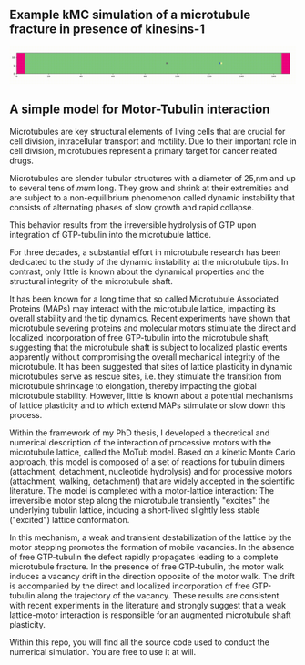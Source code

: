 ## Example kMC simulation of a microtubule fracture in presence of kinesins-1
![](kinesin_fracture.gif)

## A simple model for Motor-Tubulin interaction

Microtubules are key structural elements of living cells that are crucial for cell division, intracellular transport and motility. Due to their important role in cell division, microtubules represent a primary target for cancer related drugs.

Microtubules are slender tubular structures with a diameter of 25\,nm and up to several tens of $mu$m long. They grow and shrink at their extremities and are subject to a non-equilibrium phenomenon called dynamic instability that consists of alternating phases of slow growth and rapid collapse.

This behavior results from the irreversible hydrolysis of GTP upon integration of GTP-tubulin into the microtubule lattice.

For three decades, a substantial effort in microtubule research has been dedicated to the study of the dynamic instability at the microtubule tips. In contrast, only little is known about the dynamical properties and the structural integrity of the microtubule shaft.

It has been known for a long time that so called Microtubule Associated Proteins (MAPs) may interact with the microtubule lattice, impacting its overall stability and the tip dynamics. 
Recent experiments have shown that microtubule severing proteins and molecular motors stimulate the direct and localized incorporation of free GTP-tubulin into the microtubule shaft, suggesting that the microtubule shaft is subject to localized plastic events apparently without compromising the overall mechanical integrity of the microtubule. It has been suggested that sites of lattice plasticity in dynamic microtubules serve as rescue sites, i.e. they stimulate the transition from microtubule shrinkage to elongation, thereby impacting the global microtubule stability.  However, little is known about a potential mechanisms of lattice plasticity and to which extend MAPs stimulate or slow down this process. 

Within the framework of my PhD thesis, I developed a theoretical and numerical description of the interaction of processive motors with the microtubule lattice, called the MoTub model. 
Based on a kinetic Monte Carlo approach, this model is composed of a set of reactions for tubulin dimers (attachment, detachment, nucleotide hydrolysis) and for processive motors (attachment, walking, detachment) that are widely accepted in the scientific literature.
The model is completed with a motor-lattice interaction: The irreversible motor step along the microtubule transiently "excites" the underlying tubulin lattice, inducing a short-lived slightly less stable ("excited") lattice conformation.

In this mechanism, a weak and transient destabilization of the lattice by the motor stepping promotes the formation of mobile vacancies. In the absence of free GTP-tubulin the defect rapidly propagates leading to a complete microtubule fracture. In the presence of free GTP-tubulin, the motor walk induces a vacancy drift in the direction opposite of the motor walk. The drift is accompanied by the direct and localized incorporation of free GTP-tubulin along the trajectory of the vacancy. These results are consistent with recent experiments in the literature and strongly suggest that a weak lattice-motor interaction is responsible for an augmented microtubule shaft plasticity.

Within this repo, you will find all the source code used to conduct the numerical simulation. 
You are free to use it at will. 
